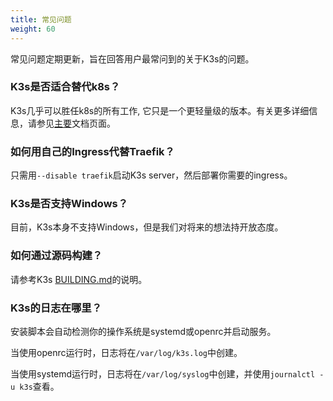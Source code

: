 ```yaml
---
title: 常见问题
weight: 60
---
```


常见问题定期更新，旨在回答用户最常问到的关于K3s的问题。

### K3s是否适合替代k8s？

K3s几乎可以胜任k8s的所有工作, 它只是一个更轻量级的版本。有关更多详细信息，请参见[主要](/docs/k3s/_index)文档页面。

### 如何用自己的Ingress代替Traefik？

只需用`--disable traefik`启动K3s server，然后部署你需要的ingress。

### K3s是否支持Windows？

目前，K3s本身不支持Windows，但是我们对将来的想法持开放态度。

### 如何通过源码构建？

请参考K3s [BUILDING.md](https://github.com/rancher/k3s/blob/master/BUILDING.md)的说明。

### K3s的日志在哪里？

安装脚本会自动检测你的操作系统是systemd或openrc并启动服务。

当使用openrc运行时，日志将在`/var/log/k3s.log`中创建。

当使用systemd运行时，日志将在`/var/log/syslog`中创建，并使用`journalctl -u k3s`查看。